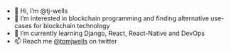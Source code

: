 - 👋  Hi, I’m @tj-wells
- 👀  I’m interested in blockchain programming and finding alternative use-cases for blockchain technology
- 🌱  I’m currently learning Django, React, React-Native and DevOps
- 📫  Reach me [@tomjwells](https://twitter.com/tomjwells) on twitter

<!---
tj-wells/tj-wells is a ✨ special ✨ repository because its `README.md` (this file) appears on your GitHub profile.
You can click the Preview link to take a look at your changes.
--->

